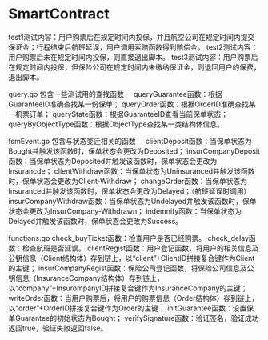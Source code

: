 # SmartContract
test1测试内容：用户购票后在规定时间内投保，并且航空公司在规定时间内提交保证金；行程结束后航班延误，用户调用索赔函数得到赔偿金。
test2测试内容：用户购票后未在规定时间内投保，则直接退出脚本。
test3测试内容：用户购票后在规定时间内投保，但保险公司在规定时间内未缴纳保证金，则退回用户的保费，退出脚本。

query.go 包含一些测试用的查找函数
    queryGuarantee函数：根据GuaranteeID准确查找某一份保单；
    queryOrder函数：根据OrderID准确查找某一机票订单；
    queryState函数：根据GuaranteeID查看当前保单状态；
    queryByObjectType函数：根据ObjectType查找某一类结构体信息。

fsmEvent.go 包含与状态变迁相关的函数
    clientDeposit函数：当保单状态为Bought并触发该函数时，保单状态会更改为Deposited；
    insurCompanyDeposit函数：当保单状态为Deposited并触发该函数时，保单状态会更改为Insurancde；
    clientWithdraw函数：当保单状态为Uninsuranced并触发该函数时，保单状态会更改为Client-Withdraw；
    changeOrder函数：当保单状态为Insuranced并触发该函数时，保单状态会更改为Delayed；（航班延误时调用）
    insurCompanyWithdraw函数：当保单状态为Undelayed并触发该函数时，保单状态会更改为InsurCompany-Withdrawn；
    indemnify函数：当保单状态为Delayed并触发该函数时，保单状态会更改为Success。
    
functions.go
    check_buyTicket函数：检查用户是否已经购票。
    check_delay函数：检查航班是否延误。
    clientRegist函数：用户登记函数，将用户的相关信息及公钥信息（Client结构体）存到链上，以“client”+ClientID拼接复合键作为Client的主键；
    insurCompanyRegist函数：保险公司登记函数，将保险公司信息及公钥信息（InsuranceCompany结构体）存到链上，以“company”+InsurompanyID拼接复合键作为InsuranceCompany的主键；
    writeOrder函数：当用户购票后，将用户的购票信息（Order结构体）存到链上，以“order”+OrderID拼接复合键作为Order的主键；
    initGuarantee函数：设置保单Guarantee的初始状态为Bought；
    verifySignature函数：验证签名，验证成功返回true，验证失败返回false。
